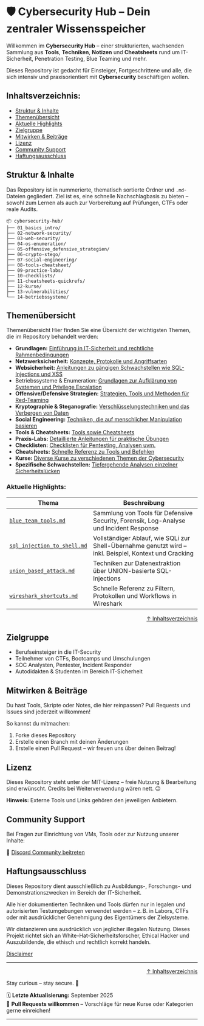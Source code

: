 # 🛡️ Cybersecurity Hub – Dein zentraler Wissensspeicher
Willkommen im **Cybersecurity Hub** – einer strukturierten, wachsenden Sammlung aus **Tools**, **Techniken**, **Notizen** und **Cheatsheets** rund um IT-Sicherheit, Penetration Testing, Blue Teaming und mehr.

Dieses Repository ist gedacht für Einsteiger, Fortgeschrittene und alle, die sich intensiv und praxisorientiert mit **Cybersecurity** beschäftigen wollen.


## Inhaltsverzeichnis:
- [Struktur & Inhalte](#struktur--inhalte)
- [Themenübersicht](#themenübersicht)
- [Aktuelle Highlights](#aktuelle-highlights)
- [Zielgruppe](#zielgruppe)
- [Mitwirken & Beiträge](#mitwirken--beiträge)
- [Lizenz](#lizenz)
- [Community Support](#community-support)
- [Haftungsausschluss](#haftungsausschluss)



##  Struktur & Inhalte
Das Repository ist in nummerierte, thematisch sortierte Ordner und `.md`-Dateien gegliedert. Ziel ist es, eine schnelle Nachschlagbasis zu bieten – sowohl zum Lernen als auch zur Vorbereitung auf Prüfungen, CTFs oder reale Audits.

```text
📦 cybersecurity-hub/
├── 01_basics_intro/
├── 02-network-security/
├── 03-web-security/
├── 04-os-enumeration/
├── 05-offensive_defensive_strategien/
├── 06-crypto-stego/
├── 07-social-engineering/
├── 08-tools-cheatsheet/
├── 09-practice-labs/
├── 10-checklists/
├── 11-cheatsheets-quickrefs/
├── 12-kurse/
├── 13-vulnerabilities/
└── 14-betriebssysteme/
```

## Themenübersicht

Themenübersicht
Hier finden Sie eine Übersicht der wichtigsten Themen, die im Repository behandelt werden:

- **Grundlagen:** [Einführung in IT-Sicherheit und rechtliche Rahmenbedingungen](/01-basics-intro/)
- **Netzwerksicherheit:** [Konzepte, Protokolle und Angriffsarten](/02-network-security/)
- **Websicherheit:** [Anleitungen zu gängigen Schwachstellen wie SQL-Injections und XSS](/03-web-security/)
- Betriebssysteme & Enumeration: [Grundlagen zur Aufklärung von Systemen und Privilege Escalation](/04-os-enumeration/)
- **Offensive/Defensive Strategien:** [Strategien, Tools und Methoden für Red-Teaming](/05-offensive_defensive_strategien/)
- **Kryptographie & Steganografie:** [Verschlüsselungstechniken und das Verbergen von Daten](/06-crypto-stego/)
- **Social Engineering:** [Techniken, die auf menschlicher Manipulation basieren](/07-social-engineering/)
- **Tools & Cheatsheets:** [Tools sowie Cheatsheets](/08-tools-cheatsheet/)
- **Praxis-Labs:** [Detaillierte Anleitungen für praktische Übungen](/09-practice-labs/)
- **Checklisten:** [Checklisten für Pentesting, Analysen uvm.](/10-checklists/)
- **Cheatsheets:** [Schnelle Referenz zu Tools und Befehlen](/11-cheatsheets-quickrefs/)
- **Kurse:** [Diverse Kurse zu verschiedenen Themen der Cybersecurity](/12-kurse/)
- **Spezifische Schwachstellen:** [Tiefergehende Analysen einzelner Sicherheitslücken](/13-vulnerabilities/)

### Aktuelle Highlights:

| Thema | Beschreibung |
|-------|--------------|
| [`blue_team_tools.md`](06-blue-teaming/blue_team_tools.md) | Sammlung von Tools für Defensive Security, Forensik, Log-Analyse und Incident Response |
| [`sql_injection_to_shell.md`](03-web-security/sql-injection/sql_injection_to_shell.md) | Vollständiger Ablauf, wie SQLi zur Shell-Übernahme genutzt wird – inkl. Beispiel, Kontext und Cracking |
| [`union_based_attack.md`](14-vulnerabilities/sqlInjection/union_based_attack.md) | Techniken zur Datenextraktion über UNION-basierte SQL-Injections |
| [`wireshark_shortcuts.md`](12-cheatsheets-quickrefs/cheatsheets/wireshark_shortcuts.md) | Schnelle Referenz zu Filtern, Protokollen und Workflows in Wireshark |




<div align=right>

[↑ Inhaltsverzeichnis](#inhaltsverzeichnis)

</div>




## Zielgruppe

- Berufseinsteiger in die IT-Security
- Teilnehmer von CTFs, Bootcamps und Umschulungen
- SOC Analysten, Pentester, Incident Responder
- Autodidakten & Studenten im Bereich IT-Sicherheit



## Mitwirken & Beiträge

Du hast Tools, Skripte oder Notes, die hier reinpassen?
Pull Requests und Issues sind jederzeit willkommen!

So kannst du mitmachen:

1. Forke dieses Repository
2. Erstelle einen Branch mit deinen Änderungen
3. Erstelle einen Pull Request – wir freuen uns über deinen Beitrag!



## Lizenz

Dieses Repository steht unter der MIT-Lizenz – freie Nutzung & Bearbeitung sind erwünscht.
Credits bei Weiterverwendung wären nett. 😉

**Hinweis:** Externe Tools und Links gehören den jeweiligen Anbietern.



## Community Support
Bei Fragen zur Einrichtung von VMs, Tools oder zur Nutzung unserer Inhalte:

💬 [Discord Community beitreten](https://discord.com/invite/fNcTyYVVb9)



## Haftungsausschluss

Dieses Repository dient ausschließlich zu Ausbildungs-, Forschungs- und Demonstrationszwecken im Bereich der IT-Sicherheit.

Alle hier dokumentierten Techniken und Tools dürfen nur in legalen und autorisierten Testumgebungen verwendet werden – z. B. in Labors, CTFs oder mit ausdrücklicher Genehmigung des Eigentümers der Zielsysteme.

Wir distanzieren uns ausdrücklich von jeglicher illegalen Nutzung.
Dieses Projekt richtet sich an White-Hat-Sicherheitsforscher, Ethical Hacker und Auszubildende, die ethisch und rechtlich korrekt handeln.

[Disclaimer](/00-disclaimer/disclaimer.md)

--- 

<div align=right>

[↑ Inhaltsverzeichnis](#inhaltsverzeichnis)

</div>

Stay curious – stay secure. 🔐

🗓️ **Letzte Aktualisierung:** September 2025  
🤝 **Pull Requests willkommen** – Vorschläge für neue Kurse oder Kategorien gerne einreichen!

---
